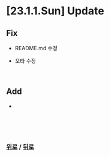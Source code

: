 # [23.1.1.Sun] Update

## Fix
* README.md 수정

* 오타 수정



<br>

## Add
* 

<br>

<br>

<br>

### [위로](#221231sat-update-update) / [뒤로](/Update/README.md/#update)